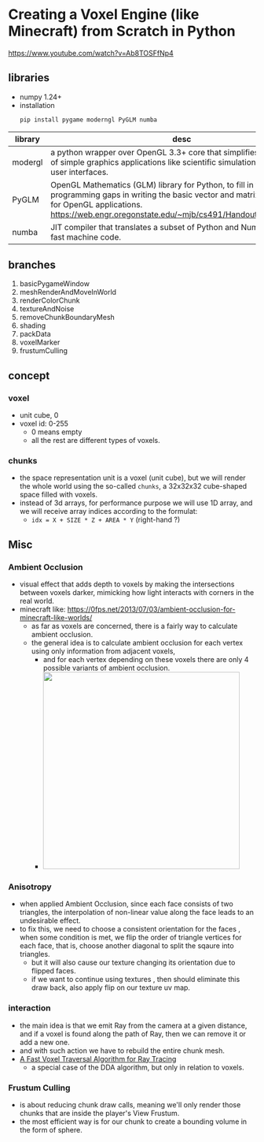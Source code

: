 # Creating a Voxel Engine (like Minecraft) from Scratch in Python

https://www.youtube.com/watch?v=Ab8TOSFfNp4


## libraries

- numpy 1.24+
- installation
    ```bash
    pip install pygame moderngl PyGLM numba
    ```

library | desc
--- | ---
modergl | a python wrapper over OpenGL 3.3+ core that simplifies the creation of simple graphics applications like scientific simulations, games or user interfaces. 
PyGLM | OpenGL Mathematics (GLM) library for Python, to fill in the programming gaps in writing the basic vector and matrix mathematics for OpenGL applications. <br> https://web.engr.oregonstate.edu/~mjb/cs491/Handouts/GLM.1pp.pdf
numba | JIT compiler that translates a subset of Python and NumPy code into fast machine code.


## branches

1. basicPygameWindow
2. meshRenderAndMoveInWorld
3. renderColorChunk
4. textureAndNoise
5. removeChunkBoundaryMesh
6. shading
7. packData
8. voxelMarker
9. frustumCulling




## concept

### voxel

- unit cube, 0 
- voxel id: 0-255
    - 0 means empty
    - all the rest are different types of voxels.

### chunks

- the space representation unit is a voxel (unit cube), but we will render the whole world using the so-called `chunks`, a 32x32x32 cube-shaped space filled with voxels.
- instead of 3d arrays, for performance purpose we will use 1D array, and we will receive array indices according to the formulat:
    - `idx = X + SIZE * Z + AREA * Y`  (right-hand ?)




## Misc

### Ambient Occlusion

- visual effect that adds depth to voxels by making the intersections between voxels darker, mimicking how light interacts with corners in the real world.
- minecraft like: https://0fps.net/2013/07/03/ambient-occlusion-for-minecraft-like-worlds/
    - as far as voxels are concerned, there is a fairly way to calculate ambient occlusion. 
    - the general idea is to calculate ambient occlusion for each vertex using only information from adjacent voxels, 
        - and for each vertex depending on these voxels there are only 4 possible variants of ambient occlusion.
        - <img src="https://0fps.files.wordpress.com/2013/07/aovoxel2.png" height=400/>


### Anisotropy

- when applied Ambient Occlusion, since each face consists of two triangles, the interpolation of non-linear value along the face leads to an undesirable effect.
- to fix this, we need to choose a consistent orientation for the faces , when some condition is met, we flip the order of triangle vertices for each face, that is, choose another diagonal to split the sqaure into triangles.
    - but it will also cause our texture changing its orientation due to flipped faces.
    - if we want to continue using textures , then should eliminate this draw back, also apply flip on our texture uv map.


### interaction

- the main idea is that we emit Ray from the camera at a given distance, and if a voxel is found along the path of Ray, then we can remove it or add a new one.
- and with such action we have to rebuild the entire chunk mesh. 
- [A Fast Voxel Traversal Algorithm for Ray Tracing](http://www.cse.yorku.ca/~amana/research/grid.pdf)
    - a special case of the DDA algorithm, but only in relation to voxels.


### Frustum Culling

- is about reducing chunk draw calls, meaning we'll only render those chunks that are inside the player's View Frustum. 
- the most efficient way is for our chunk to create a bounding volume in the form of sphere.

